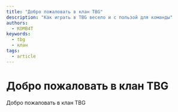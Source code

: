 ```yaml
---
title: "Добро пожаловать в клан TBG"
description: "Как играть в TBG весело и с пользой для команды"
authors:
  - KOMB4T
keywords:
  - tbg
  - клан
tags:
  - article
---
```


# Добро пожаловать в клан TBG

Добро пожаловать в клан TBG
